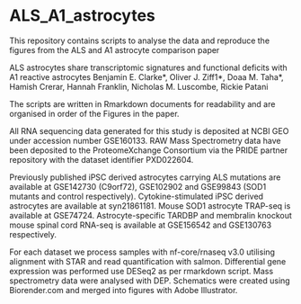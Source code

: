 # ALS_A1_astrocytes
This repository contains scripts to analyse the data and reproduce the figures from the ALS and A1 astrocyte comparison paper

ALS astrocytes share transcriptomic signatures and functional deficits with A1 reactive astrocytes Benjamin E. Clarke*, Oliver J. Ziff1*, Doaa M. Taha*, Hamish Crerar, Hannah Franklin, Nicholas M. Luscombe, Rickie Patani

The scripts are written in Rmarkdown documents for readability and are organised in order of the Figures in the paper.

All RNA sequencing data generated for this study is deposited at NCBI GEO under accession number GSE160133. RAW Mass Spectrometry data have been deposited to the ProteomeXchange Consortium via the PRIDE partner repository with the dataset identifier PXD022604.

Previously published iPSC derived astrocytes carrying ALS mutations are available at GSE142730 (C9orf72), GSE102902 and GSE99843 (SOD1 mutants and control respectively). Cytokine-stimulated iPSC derived astrocytes are available at syn21861181. Mouse SOD1 astrocyte TRAP-seq is available at GSE74724. Astrocyte-specific TARDBP and membralin knockout mouse spinal cord RNA-seq is available at GSE156542 and GSE130763 respectively.

For each dataset we process samples with nf-core/rnaseq v3.0 utilising alignment with STAR and read quantification with salmon. Differential gene expression was performed use DESeq2 as per rmarkdown script. Mass spectrometry data were analysed with DEP. Schematics were created using Biorender.com and merged into figures with Adobe Illustrator.


